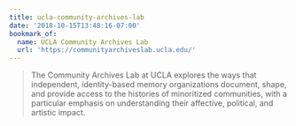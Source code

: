 ```yaml
---
title: ucla-community-archives-lab
date: '2018-10-15T13:48:16-07:00'
bookmark_of:
  name: UCLA Community Archives Lab
  url: 'https://communityarchiveslab.ucla.edu/'
---
```

> The Community Archives Lab at UCLA explores the ways that independent, identity-based memory organizations document, shape, and provide access to the histories of minoritized communities, with a particular emphasis on understanding their affective, political, and artistic impact.
